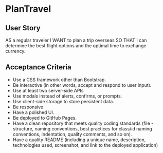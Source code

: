 # PlanTravel

## User Story
AS a regular traveler
I WANT to plan a trip overseas
SO THAT I can determine the best flight options and the optimal time to exchange currency.

## Acceptance Criteria

- Use a CSS framework other than Bootstrap.
- Be interactive (in other words, accept and respond to user input).
- Use at least two server-side APIs
- Use modals instead of alerts, confirms, or prompts.
- Use client-side storage to store persistent data.
- Be responsive
- Have a polished UI.
- Be deployed to GitHub Pages.
- Have a clean repository that meets quality coding standards (file - structure, naming conventions, best practices for class/id naming conventions, indentation, quality comments, and so on).
- Have a quality README (including a unique name, description, technologies used, screenshot, and link to the deployed application)